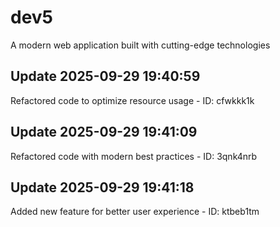 # dev5
A modern web application built with cutting-edge technologies

## Update 2025-09-29 19:40:59
Refactored code to optimize resource usage - ID: cfwkkk1k


## Update 2025-09-29 19:41:09
Refactored code with modern best practices - ID: 3qnk4nrb


## Update 2025-09-29 19:41:18
Added new feature for better user experience - ID: ktbeb1tm

